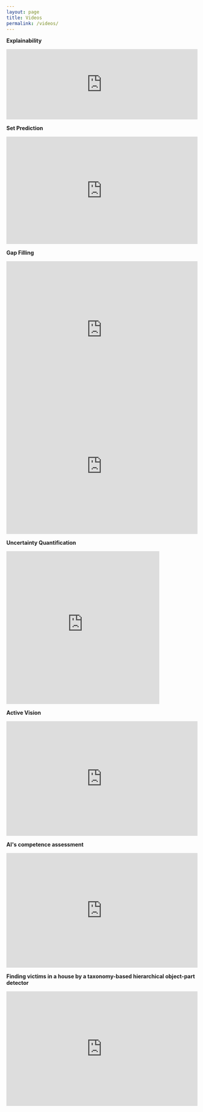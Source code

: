 ```yaml
---
layout: page
title: Videos
permalink: /videos/
---
```


**Explainability**

<iframe width="500" height="184" src="https://www.youtube.com/embed/KQ271xKabv0" title="YouTube video player" frameborder="0" allow="accelerometer; autoplay; clipboard-write; encrypted-media; gyroscope; picture-in-picture" allowfullscreen></iframe>

**Set Prediction**

<iframe width="500" height="281" src="https://www.youtube.com/embed/2iGmXmjaQus" title="YouTube video player" frameborder="0" allow="accelerometer; autoplay; clipboard-write; encrypted-media; gyroscope; picture-in-picture" allowfullscreen></iframe>

**Gap Filling**

<iframe width="500" height="357" src="https://www.youtube.com/embed/4ov9gr4I6k0" title="YouTube video player" frameborder="0" allow="accelerometer; autoplay; clipboard-write; encrypted-media; gyroscope; picture-in-picture" allowfullscreen></iframe>

<iframe width="500" height="357" src="https://www.youtube.com/embed/5L4Y2YeavdA" title="YouTube video player" frameborder="0" allow="accelerometer; autoplay; clipboard-write; encrypted-media; gyroscope; picture-in-picture" allowfullscreen></iframe>

**Uncertainty Quantification**

<iframe width="400" height="400" src="https://www.youtube.com/embed/0Y22d6GsZuM" title="YouTube video player" frameborder="0" allow="accelerometer; autoplay; clipboard-write; encrypted-media; gyroscope; picture-in-picture" allowfullscreen></iframe>

**Active Vision**

<iframe width="500" height="300" src="https://www.youtube.com/embed/2F7tMYG50J8" title="YouTube video player" frameborder="0" allow="accelerometer; autoplay; clipboard-write; encrypted-media; gyroscope; picture-in-picture" allowfullscreen></iframe>


**AI's competence assessment**

<iframe width="500" height="300" src="https://www.youtube.com/embed/QfCP04utC14" frameborder="0" allow="accelerometer; autoplay; clipboard-write; encrypted-media; gyroscope; picture-in-picture" allowfullscreen></iframe>


**Finding victims in a house by a taxonomy-based hierarchical object-part detector**

<iframe width="500" height="300" src="https://www.youtube.com/embed/GTc6Xh1ck5A" frameborder="0" allow="accelerometer; autoplay; clipboard-write; encrypted-media; gyroscope; picture-in-picture" allowfullscreen></iframe> 

